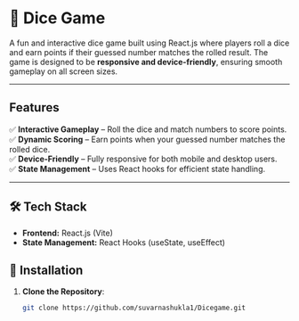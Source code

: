 # 🎲 Dice Game  

A fun and interactive dice game built using React.js where players roll a dice and earn points if their guessed number matches the rolled result. The game is designed to be **responsive and device-friendly**, ensuring smooth gameplay on all screen sizes.  

---

## Features  

✅ **Interactive Gameplay** – Roll the dice and match numbers to score points.  
✅ **Dynamic Scoring** – Earn points when your guessed number matches the rolled dice.  
✅ **Device-Friendly** – Fully responsive for both mobile and desktop users.  
✅ **State Management** – Uses React hooks for efficient state handling.  

---

## 🛠️ Tech Stack  

- **Frontend:** React.js (Vite)  
- **State Management:** React Hooks (useState, useEffect)  



## 🔧 Installation

1. **Clone the Repository**:

   ```bash
   git clone https://github.com/suvarnashukla1/Dicegame.git

